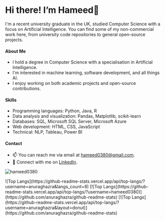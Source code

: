 # Hi there! I’m Hameed👋

I'm a recent university graduate in the UK, studied Computer Science with a focus on Artificial Intelligence. You can find some of my non-commercial work here, from university code repositories to general open-source projects.

#### About Me

- I hold a degree in Computer Science with a specialisation in Artificial Intelligence.
- I'm interested in machine learning, software development, and all things AI.
- I enjoy working on both academic projects and open-source contributions.

#### Skills

- Programming languages: Python, Java, R
- Data analysis and visualization: Pandas, Matplotlib, scikit-learn
- Databases: SQL, Microsoft SQL Server, Microsoft Azure
- Web development: HTML, CSS, JavaScript
- Technical: NLP, Tableau, Power BI

#### Contact

- 📫 You can reach me via email at [hameed0380@gmail.com](mailto:hameed0380@gmail.com).
- 💬 Connect with me on [LinkedIn](https://www.linkedin.com/in/hameed-roleola/).

<p><img align="center" src="https://github-readme-stats.vercel.app/api/top-langs?username=hameed0380&show_icons=true&locale=en&layout=compact" alt="hameed0380" /></p>
![Top Langs](https://github-readme-stats.vercel.app/api/top-langs/?username=anuraghazra&langs_count=8)
[![Top Langs](https://github-readme-stats.vercel.app/api/top-langs/?username=hameed0380)](https://github.com/anuraghazra/github-readme-stats)
[![Top Langs](https://github-readme-stats.vercel.app/api/top-langs/?username=anuraghazra&layout=donut)](https://github.com/anuraghazra/github-readme-stats)
